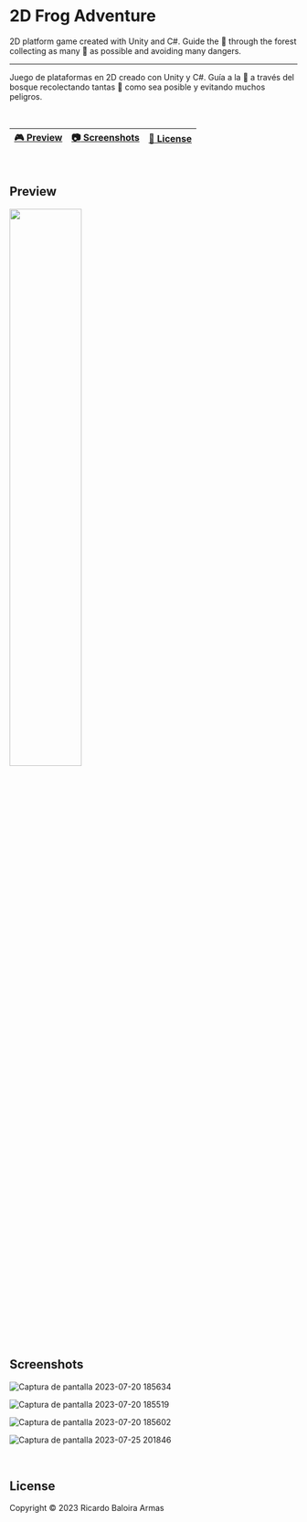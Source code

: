 # 2D Frog Adventure

2D platform game created with Unity and C#. 
Guide the 🐸 through the forest collecting as many 🍓 as possible and avoiding many dangers.

---------------------------------------------

Juego de plataformas en 2D creado con Unity y C#.
Guía a la 🐸 a través del bosque recolectando tantas 🍓 como sea posible y evitando muchos peligros.

<br>

| [🎮 Preview](##Preview) | [:camera: Screenshots](#Screenshots) | [🔖 License](#License) |
| --------------- | -------- | ----------- |

<br>

## Preview

[<img src="https://cdn.pixabay.com/photo/2019/06/25/12/59/click-here-4298145_1280.png" width="50%">](https://www.youtube.com/watch?v=J0Iv_laVsV8&ab_channel=ilarioRaio "Preview 2D Frog Adventure")


<br>

## Screenshots
![Captura de pantalla 2023-07-20 185634](https://github.com/ricardobar96/2D-Frog-Adventure/assets/73242474/45c61648-4b96-447a-96ab-17e6a99ef84a)


![Captura de pantalla 2023-07-20 185519](https://github.com/ricardobar96/2D-Frog-Adventure/assets/73242474/0f1d0fe9-5607-4064-a1e8-cbc8bb7ae0e1)


![Captura de pantalla 2023-07-20 185602](https://github.com/ricardobar96/2D-Frog-Adventure/assets/73242474/887301be-d893-476c-9567-b852c49c0df1)


![Captura de pantalla 2023-07-25 201846](https://github.com/ricardobar96/2D-Frog-Adventure/assets/73242474/2ea5f9b9-3a30-49ae-8614-6f3eaf22f1d7)

<br>

## License
Copyright ©️ 2023 Ricardo Baloira Armas
